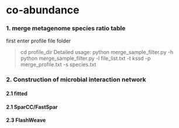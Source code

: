 # co-abundance
### 1. merge metagenome species ratio table
first enter profile file folder
> cd profile_dir
Detailed usage: python merge_sample_filter.py -h
> python merge_sample_filter.py -l file_list.txt -t kssd -p merge_profile.txt -s species.txt
### 2. Construction of microbial interaction network
#### 2.1 fitted
#### 2.1 SparCC/FastSpar
#### 2.3 FlashWeave


